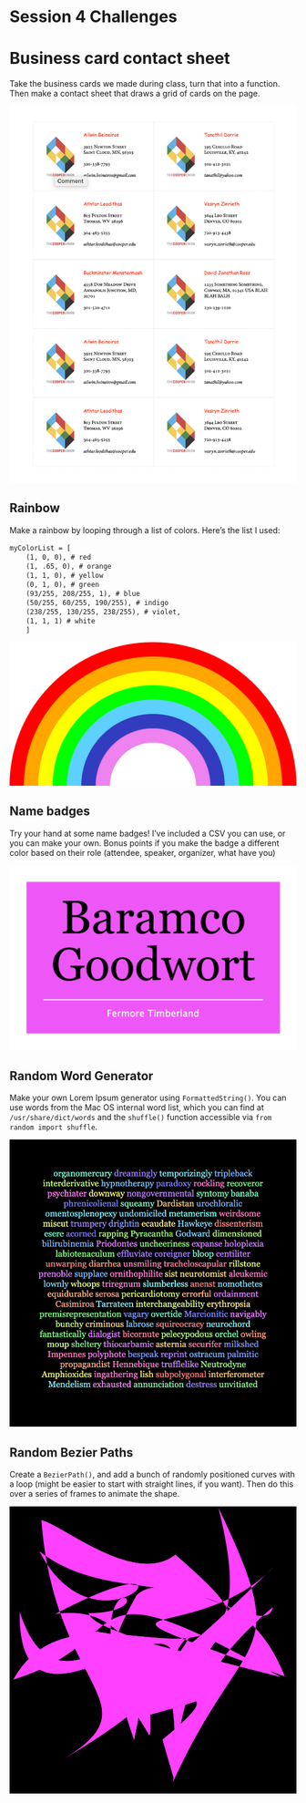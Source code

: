 # Session 4 Challenges

# Business card contact sheet

Take the business cards we made during class, turn that into a function. Then make a contact sheet that draws a grid of cards on the page.

![businessCardContactSheet](businessCardContactSheet.png)

## Rainbow

Make a rainbow by looping through a list of colors. Here’s the list I used:
```
myColorList = [
    (1, 0, 0), # red
    (1, .65, 0), # orange
    (1, 1, 0), # yellow
    (0, 1, 0), # green
    (93/255, 208/255, 1), # blue
    (50/255, 60/255, 190/255), # indigo
    (238/255, 130/255, 238/255), # violet,
    (1, 1, 1) # white
    ]
```

![rainbow](rainbow.png)

## Name badges

Try your hand at some name badges! I’ve included a CSV you can use, or you can make your own. Bonus points if you make the badge a different color based on their role (attendee, speaker, organizer, what have you)

![badges](nameBadges.png)

## Random Word Generator

Make your own Lorem Ipsum generator using `FormattedString()`. You can use words from the Mac OS internal word list, which you can find at `/usr/share/dict/words` and the `shuffle()` function accessible via `from random import shuffle`.

![random word generator](randomWordGenerator.png)

## Random Bezier Paths

Create a `BezierPath()`, and add a bunch of randomly positioned curves with a loop (might be easier to start with straight lines, if you want). Then do this over a series of frames to animate the shape.

![Bezier path](randomBezierPaths.gif)
